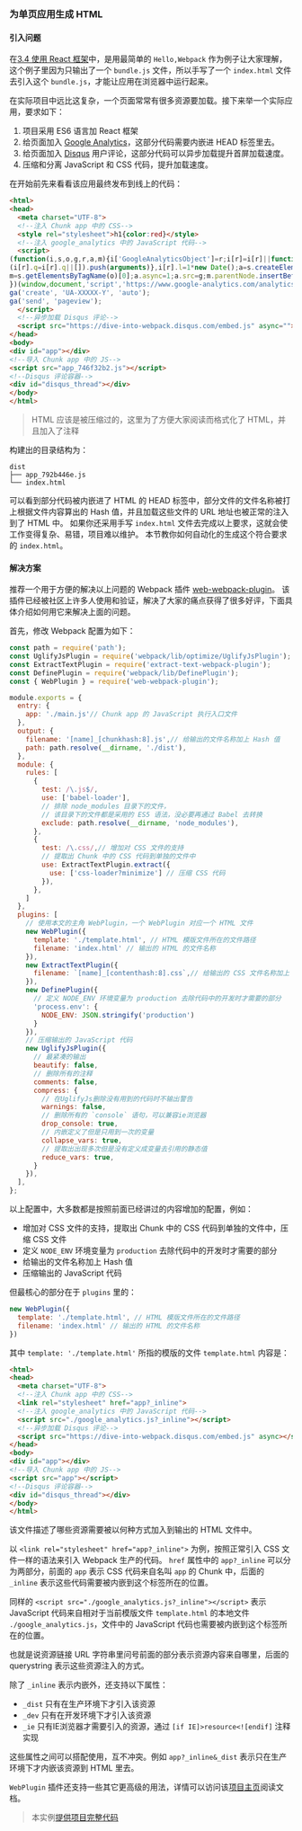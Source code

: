 ### 为单页应用生成 HTML

#### 引入问题
在[3.4 使用 React 框架](3-6使用React框架.md)中，是用最简单的 `Hello,Webpack` 作为例子让大家理解，这个例子里因为只输出了一个 `bundle.js` 文件，所以手写了一个 `index.html` 文件去引入这个 `bundle.js`，才能让应用在浏览器中运行起来。

在实际项目中远比这复杂，一个页面常常有很多资源要加载。接下来举一个实际应用，要求如下：

1. 项目采用 ES6 语言加 React 框架
2. 给页面加入 [Google Analytics](https://analytics.google.com/analytics/web/)，这部分代码需要内嵌进 HEAD 标签里去。
3. 给页面加入 [Disqus](https://disqus.com) 用户评论，这部分代码可以异步加载提升首屏加载速度。
4. 压缩和分离 JavaScript 和 CSS 代码，提升加载速度。

在开始前先来看看该应用最终发布到线上的代码：
```html
<html>
<head>
  <meta charset="UTF-8">
  <!--注入 Chunk app 中的 CSS-->
  <style rel="stylesheet">h1{color:red}</style>
  <!--注入 google_analytics 中的 JavaScript 代码-->
  <script>
(function(i,s,o,g,r,a,m){i['GoogleAnalyticsObject']=r;i[r]=i[r]||function(){
(i[r].q=i[r].q||[]).push(arguments)},i[r].l=1*new Date();a=s.createElement(o),
m=s.getElementsByTagName(o)[0];a.async=1;a.src=g;m.parentNode.insertBefore(a,m)
})(window,document,'script','https://www.google-analytics.com/analytics.js','ga');
ga('create', 'UA-XXXXX-Y', 'auto');
ga('send', 'pageview');
  </script>
  <!--异步加载 Disqus 评论-->
  <script src="https://dive-into-webpack.disqus.com/embed.js" async=""></script>
</head>
<body>
<div id="app"></div>
<!--导入 Chunk app 中的 JS-->
<script src="app_746f32b2.js"></script>
<!--Disqus 评论容器-->
<div id="disqus_thread"></div>
</body>
</html>
```
> HTML 应该是被压缩过的，这里为了方便大家阅读而格式化了 HTML，并且加入了注释

构建出的目录结构为：
````
dist
├── app_792b446e.js
└── index.html
````
可以看到部分代码被内嵌进了 HTML 的 HEAD 标签中，部分文件的文件名称被打上根据文件内容算出的 Hash 值，并且加载这些文件的 URL 地址也被正常的注入到了 HTML 中。
如果你还采用手写 `index.html` 文件去完成以上要求，这就会使工作变得复杂、易错，项目难以维护。
本节教你如何自动化的生成这个符合要求的 `index.html`。

#### 解决方案
推荐一个用于方便的解决以上问题的 Webpack 插件 [web-webpack-plugin](https://github.com/gwuhaolin/web-webpack-plugin)。
该插件已经被社区上许多人使用和验证，解决了大家的痛点获得了很多好评，下面具体介绍如何用它来解决上面的问题。

首先，修改 Webpack 配置为如下：
```js
const path = require('path');
const UglifyJsPlugin = require('webpack/lib/optimize/UglifyJsPlugin');
const ExtractTextPlugin = require('extract-text-webpack-plugin');
const DefinePlugin = require('webpack/lib/DefinePlugin');
const { WebPlugin } = require('web-webpack-plugin');

module.exports = {
  entry: {
    app: './main.js'// Chunk app 的 JavaScript 执行入口文件
  },
  output: {
    filename: '[name]_[chunkhash:8].js',// 给输出的文件名称加上 Hash 值
    path: path.resolve(__dirname, './dist'),
  },
  module: {
    rules: [
      {
        test: /\.js$/,
        use: ['babel-loader'],
        // 排除 node_modules 目录下的文件，
        // 该目录下的文件都是采用的 ES5 语法，没必要再通过 Babel 去转换
        exclude: path.resolve(__dirname, 'node_modules'),
      },
      {
        test: /\.css/,// 增加对 CSS 文件的支持
        // 提取出 Chunk 中的 CSS 代码到单独的文件中
        use: ExtractTextPlugin.extract({
          use: ['css-loader?minimize'] // 压缩 CSS 代码
        }),
      },
    ]
  },
  plugins: [
    // 使用本文的主角 WebPlugin，一个 WebPlugin 对应一个 HTML 文件
    new WebPlugin({
      template: './template.html', // HTML 模版文件所在的文件路径
      filename: 'index.html' // 输出的 HTML 的文件名称
    }),
    new ExtractTextPlugin({
      filename: `[name]_[contenthash:8].css`,// 给输出的 CSS 文件名称加上 Hash 值
    }),
    new DefinePlugin({
      // 定义 NODE_ENV 环境变量为 production 去除代码中的开发时才需要的部分
      'process.env': {
        NODE_ENV: JSON.stringify('production')
      }
    }),
    // 压缩输出的 JavaScript 代码
    new UglifyJsPlugin({
      // 最紧凑的输出
      beautify: false,
      // 删除所有的注释
      comments: false,
      compress: {
        // 在UglifyJs删除没有用到的代码时不输出警告
        warnings: false,
        // 删除所有的 `console` 语句，可以兼容ie浏览器
        drop_console: true,
        // 内嵌定义了但是只用到一次的变量
        collapse_vars: true,
        // 提取出出现多次但是没有定义成变量去引用的静态值
        reduce_vars: true,
      }
    }),
  ],
};
```
以上配置中，大多数都是按照前面已经讲过的内容增加的配置，例如：

- 增加对 CSS 文件的支持，提取出 Chunk 中的 CSS 代码到单独的文件中，压缩 CSS 文件
- 定义 `NODE_ENV` 环境变量为 `production` 去除代码中的开发时才需要的部分
- 给输出的文件名称加上 Hash 值
- 压缩输出的 JavaScript 代码

但最核心的部分在于 `plugins` 里的：
```js
new WebPlugin({
  template: './template.html', // HTML 模版文件所在的文件路径
  filename: 'index.html' // 输出的 HTML 的文件名称
})
```
其中 `template: './template.html'` 所指的模版的文件 `template.html` 内容是：
```html
<html>
<head>
  <meta charset="UTF-8">
  <!--注入 Chunk app 中的 CSS-->
  <link rel="stylesheet" href="app?_inline">
  <!--注入 google_analytics 中的 JavaScript 代码-->
  <script src="./google_analytics.js?_inline"></script>
  <!--异步加载 Disqus 评论-->
  <script src="https://dive-into-webpack.disqus.com/embed.js" async></script>
</head>
<body>
<div id="app"></div>
<!--导入 Chunk app 中的 JS-->
<script src="app"></script>
<!--Disqus 评论容器-->
<div id="disqus_thread"></div>
</body>
</html>
```
该文件描述了哪些资源需要被以何种方式加入到输出的 HTML 文件中。

以 `<link rel="stylesheet" href="app?_inline">` 为例，按照正常引入 CSS 文件一样的语法来引入 Webpack 生产的代码。
`href` 属性中的 `app?_inline` 可以分为两部分，前面的 `app` 表示 CSS 代码来自名叫 `app` 的 Chunk 中，后面的 `_inline` 表示这些代码需要被内嵌到这个标签所在的位置。

同样的 `<script src="./google_analytics.js?_inline"></script>` 表示 JavaScript 代码来自相对于当前模版文件 `template.html` 的本地文件 `./google_analytics.js`，文件中的 JavaScript 代码也需要被内嵌到这个标签所在的位置。

也就是说资源链接 URL 字符串里问号前面的部分表示资源内容来自哪里，后面的 querystring 表示这些资源注入的方式。

除了 `_inline` 表示内嵌外，还支持以下属性：

- `_dist` 只有在生产环境下才引入该资源
- `_dev` 只有在开发环境下才引入该资源
- `_ie` 只有IE浏览器才需要引入的资源，通过 `[if IE]>resource<![endif]` 注释实现

这些属性之间可以搭配使用，互不冲突。例如 `app?_inline&_dist` 表示只在生产环境下才内嵌该资源到 HTML 里去。

`WebPlugin` 插件还支持一些其它更高级的用法，详情可以访问该[项目主页](https://github.com/gwuhaolin/web-webpack-plugin)阅读文档。

> 本实例[提供项目完整代码](http://webpack.wuhaolin.cn/3.7为单页应用生成HTML.zip)
